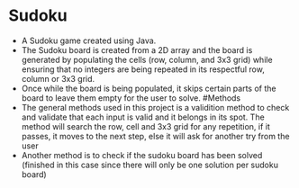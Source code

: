 # Sudoku
- A Sudoku game created using Java.
- The Sudoku board is created from a 2D array and the board is generated by populating the cells (row, column, and 3x3 grid) while ensuring that no integers are being repeated in its respectful row, column or 3x3 grid.
- Once while the board is being populated, it skips certain parts of the board to leave them empty for the user to solve.
#Methods
- The general methods used in this project is a validition method to check and validate that each input is valid and it belongs in its spot. The method will search the row, cell and 3x3 grid for any repetition, if it passes, it moves to the next step, else it will ask for another try from the user
- Another method is to check if the sudoku board has been solved (finished in this case since there will only be one solution per sudoku board)
